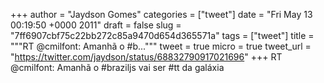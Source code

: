 
+++
author = "Jaydson Gomes"
categories = ["tweet"]
date = "Fri May 13 00:19:50 +0000 2011"
draft = false
slug = "7ff6907cbf75c22bb272c85a9470d654d365571a"
tags = ["tweet"]
title = """RT @cmilfont: Amanhã o #b..."""
tweet = true
micro = true
tweet_url = "https://twitter.com/jaydson/status/68832790917021696"
+++
RT @cmilfont: Amanhã o #braziljs vai ser #tt da galáxia
